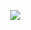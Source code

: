 <img
  src="https://i.pinimg.com/originals/06/ca/aa/06caaa87f916fe7354fcff4c268e58c5.gif"
  style="display: block; margin-left: auto; margin-right: auto; max-width: 300px">
<!--
**luizblank/luizblank** is a ✨ _special_ ✨ repository because its `README.md` (this file) appears on your GitHub profile.

Here are some ideas to get you started:

- 🔭 I’m currently working on ...
- 🌱 I’m currently learning ...
- 👯 I’m looking to collaborate on ...
- 🤔 I’m looking for help with ...
- 💬 Ask me about ...
- 📫 How to reach me: ...
- 😄 Pronouns: ...
- ⚡ Fun fact: ...
-->
